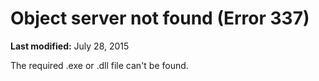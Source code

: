 
# Object server not found (Error 337)

 **Last modified:** July 28, 2015

The required .exe or .dll file can't be found.
